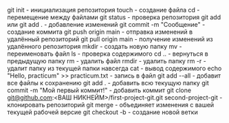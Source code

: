 git init - инициализация репозитория
touch - создание файла
cd - перемещение между файлами
git status - проверка репозитория
git add <filename> или git add . - добавление изменений
git commit -m "Сообщение" - создание коммита
git push origin main - отправка изменений в удалённый репозиторий
git pull origin main - получение изменений из удалённого репозитория
mkdir - создать новую папку
mv - переименовать файл
ls - проверка содержимого
cd .. - вернуться в предыдущую папку
rm - удалить файл
rmdir - удалить папку
rm -r - удалит папку из текущей папки навсегда
cat - вывод содержимого
echo "Hello, practicum" >> practicum.txt - запись в файл
git add --all - добавит все файлы к сохранению 
git add . - добавить всю текущую папку
git commit -m "Мой первый коммит!" - добавить коммит
git clone git@github.com:<ВАШ НИКНЕЙМ>/first-project-git.git second-project-git - клонировать репозиторий
git merge - объединяет изменения с вашей текущей рабочей версие
git checkout -b <branch-name> - создание новой ветки

